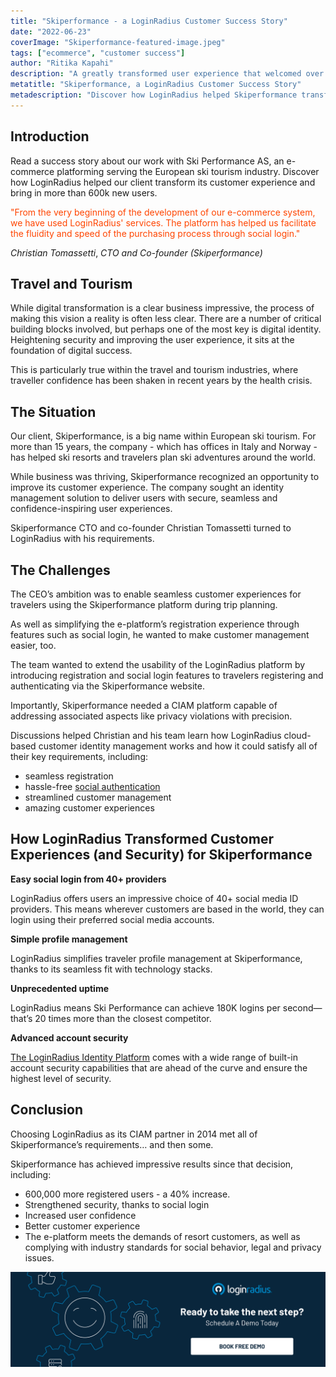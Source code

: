 ```yaml
---
title: "Skiperformance - a LoginRadius Customer Success Story"
date: "2022-06-23"
coverImage: "Skiperformance-featured-image.jpeg"
tags: ["ecommerce", "customer success"]
author: "Ritika Kapahi"
description: "A greatly transformed user experience that welcomed over 600,000 new customers for Skiperformance."
metatitle: "Skiperformance, a LoginRadius Customer Success Story"
metadescription: "Discover how LoginRadius helped Skiperformance transform its customer experience and bring in more than 600k new users. Read the customer success story."
---
```


## Introduction

Read a success story about our work with Ski Performance AS, an e-commerce platforming serving the European ski tourism industry. Discover how LoginRadius helped our client transform its customer experience and bring in more than 600k new users.  


<span style="color: #FF4500">"From the very beginning of the development of our e-commerce system, we have used LoginRadius' services. The platform has helped us facilitate the fluidity and speed of the purchasing process through social login." 

_Christian Tomassetti_, _CTO and Co-founder (Skiperformance)_



## Travel and Tourism

While digital transformation is a clear business impressive, the process of making this vision a reality is often less clear. There are a number of critical building blocks involved, but perhaps one of the most key is digital identity. Heightening security and improving the user experience, it sits at the foundation of digital success. 

This is particularly true within the travel and tourism industries, where traveller confidence has been shaken in recent years by the health crisis.   


## The Situation

Our client, Skiperformance, is a big name within European ski tourism. For more than 15 years, the company - which has offices in Italy and Norway - has helped ski resorts and travelers plan ski adventures around the world. 

While business was thriving, Skiperformance recognized an opportunity to improve its customer experience. The company sought an identity management solution to deliver users with secure, seamless and confidence-inspiring user experiences. 

Skiperformance CTO and co-founder Christian Tomassetti turned to LoginRadius with his requirements. 


## The Challenges

The CEO’s  ambition was to enable seamless customer experiences for travelers using the Skiperformance platform during trip planning. 

As well as simplifying the e-platform’s registration experience through features such as social login, he wanted to make customer management easier, too. 

The team wanted to extend the usability of the LoginRadius platform by introducing registration and social login features to travelers registering and authenticating via the Skiperformance website. 

Importantly, Skiperformance needed a CIAM platform capable of addressing associated aspects like privacy violations with precision.

 

Discussions helped Christian and his team learn how LoginRadius cloud-based customer identity management  works and how it could satisfy all of their key requirements, including:  



* seamless registration
* hassle-free [social authentication](https://www.loginradius.com/social-login/)
* streamlined customer management
* amazing customer experiences


## How LoginRadius Transformed Customer Experiences (and Security) for Skiperformance

**Easy social login from 40+ providers**

LoginRadius offers users an impressive choice of 40+ social media ID providers. This means wherever customers are based in the world, they can login using their preferred social media accounts. 

**Simple profile management** 

LoginRadius simplifies traveler profile management  at Skiperformance, thanks to its seamless fit with technology stacks.

**Unprecedented uptime**

LoginRadius means Ski Performance can achieve 180K logins per second—that’s 20 times more than the closest competitor.  

**Advanced account security**

[The LoginRadius Identity Platform](https://www.loginradius.com/) comes with a wide range of built-in account security capabilities that are ahead of the curve and ensure the highest level of security.


## Conclusion

Choosing LoginRadius as its CIAM partner in 2014 met all of Skiperformance’s requirements… and then some. 

Skiperformance has achieved impressive results since that decision, including: 



* 600,000 more registered users - a 40% increase.
* Strengthened security, thanks to social login
* Increased user confidence
* Better customer experience 
* The e-platform meets the demands of resort customers, as well as complying with industry standards for social behavior, legal and privacy issues.

[![book-a-demo-loginradius](../../assets/book-a-demo-loginradius.png)](https://www.loginradius.com/contact-us?utm_source=blog&utm_medium=web&utm_campaign=skiperformance-loginradius-customer-success-story)
